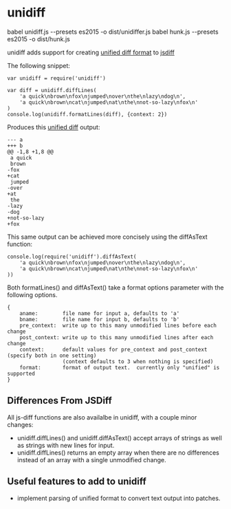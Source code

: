 # unidiff #

babel unidiff.js --presets es2015 -o dist/unidiffer.js
babel hunk.js --presets es2015 -o dist/hunk.js

unidiff adds support for creating [unified diff format](https://en.wikipedia.org/wiki/Diff_utility#Unified_format)
to [jsdiff](https://github.com/kpdecker/jsdiff)

The following snippet:

    var unidiff = require('unidiff')

    var diff = unidiff.diffLines(
        'a quick\nbrown\nfox\njumped\nover\nthe\nlazy\ndog\n',
        'a quick\nbrown\ncat\njumped\nat\nthe\nnot-so-lazy\nfox\n'
    )
    console.log(unidiff.formatLines(diff), {context: 2})

Produces this [unified diff](https://en.wikipedia.org/wiki/Diff_utility#Unified_format) output:

    --- a
    +++ b
    @@ -1,8 +1,8 @@
     a quick
     brown
    -fox
    +cat
     jumped
    -over
    +at
     the
    -lazy
    -dog
    +not-so-lazy
    +fox

This same output can be achieved more concisely using the diffAsText function:

    console.log(require('unidiff').diffAsText(
        'a quick\nbrown\nfox\njumped\nover\nthe\nlazy\ndog\n',
        'a quick\nbrown\ncat\njumped\nat\nthe\nnot-so-lazy\nfox\n'
    ))
    
Both formatLines() and diffAsText() take a format options parameter with the
following options.

    {
        aname:        file name for input a, defaults to 'a'
        bname:        file name for input b, defaults to 'b'
        pre_context:  write up to this many unmodified lines before each change
        post_context: write up to this many unmodified lines after each change
        context:      default values for pre_context and post_context (specify both in one setting)
                      (context defaults to 3 when nothing is specified)
        format:       format of output text.  currently only "unified" is supported
    }


## Differences From JSDiff ##
All js-diff functions are also availalbe in unidiff, with a couple minor changes:

* unidiff.diffLines() and unidiff.diffAsText() accept arrays of strings as well as strings with new lines for input.
* unidiff.diffLines() returns an empty array when there are no differences instead of an array with a single unmodified change.


## Useful features to add to unidiff ##

* implement parsing of unified format to convert text output into patches.
